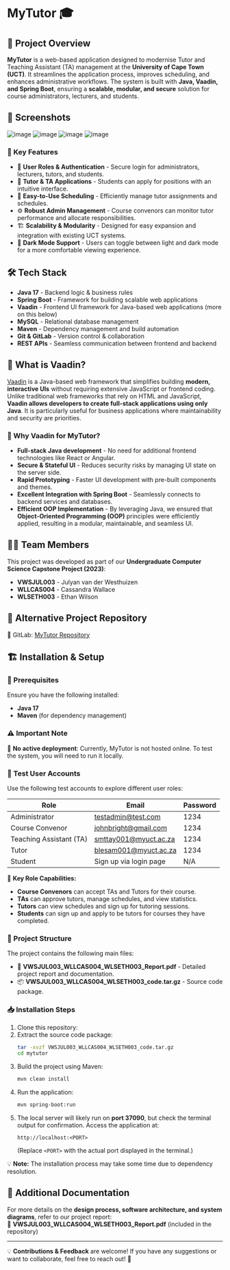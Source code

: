 # MyTutor 🎓

## 📌 Project Overview
**MyTutor** is a web-based application designed to modernise Tutor and Teaching Assistant (TA) management at the **University of Cape Town (UCT)**. It streamlines the application process, improves scheduling, and enhances administrative workflows. The system is built with **Java, Vaadin, and Spring Boot**, ensuring a **scalable, modular, and secure** solution for course administrators, lecturers, and students.

## 📸 Screenshots
![image](https://github.com/user-attachments/assets/9c61fe16-fc9b-4c64-bb57-83848e639e79)
![image](https://github.com/user-attachments/assets/ecc8c74a-e201-4cb4-ad38-1e9755246fb7)
![image](https://github.com/user-attachments/assets/eda1b2a5-9bb7-4929-b564-5c96bd5f10a6)
![image](https://github.com/user-attachments/assets/7377244c-7018-4ee0-98d0-15fbb3ef8794)

### 🔹 Key Features
- 🔐 **User Roles & Authentication** - Secure login for administrators, lecturers, tutors, and students.
- 📄 **Tutor & TA Applications** - Students can apply for positions with an intuitive interface.
- 📅 **Easy-to-Use Scheduling** - Efficiently manage tutor assignments and schedules.
- ⚙️ **Robust Admin Management** - Course convenors can monitor tutor performance and allocate responsibilities.
- 🏗️ **Scalability & Modularity** - Designed for easy expansion and integration with existing UCT systems.
- 🌙 **Dark Mode Support** - Users can toggle between light and dark mode for a more comfortable viewing experience.

## 🛠️ Tech Stack
- **Java 17** - Backend logic & business rules
- **Spring Boot** - Framework for building scalable web applications
- **Vaadin** - Frontend UI framework for Java-based web applications (more on this below)
- **MySQL** - Relational database management
- **Maven** - Dependency management and build automation
- **Git & GitLab** - Version control & collaboration
- **REST APIs** - Seamless communication between frontend and backend

## 🤔 What is Vaadin?
[Vaadin](https://vaadin.com/) is a Java-based web framework that simplifies building **modern, interactive UIs** without requiring extensive JavaScript or frontend coding. Unlike traditional web frameworks that rely on HTML and JavaScript, **Vaadin allows developers to create full-stack applications using only Java**. It is particularly useful for business applications where maintainability and security are priorities.

### 🔹 Why Vaadin for MyTutor?
- **Full-stack Java development** - No need for additional frontend technologies like React or Angular.
- **Secure & Stateful UI** - Reduces security risks by managing UI state on the server side.
- **Rapid Prototyping** - Faster UI development with pre-built components and themes.
- **Excellent Integration with Spring Boot** - Seamlessly connects to backend services and databases.
- **Efficient OOP Implementation** - By leveraging Java, we ensured that **Object-Oriented Programming (OOP)** principles were efficiently applied, resulting in a modular, maintainable, and seamless UI.

## 👨‍💻 Team Members
This project was developed as part of our **Undergraduate Computer Science Capstone Project (2023)**:
- **VWSJUL003** - Julyan van der Westhuizen
- **WLLCAS004** - Cassandra Wallace
- **WLSETH003** - Ethan Wilson

## 📂 Alternative Project Repository
🔗 GitLab: [MyTutor Repository](https://gitlab.cs.uct.ac.za/capstone-elite/mytutor)

## 🏗️ Installation & Setup
### 📌 Prerequisites
Ensure you have the following installed:
- **Java 17**
- **Maven** (for dependency management)

### ⚠️ Important Note
🚫 **No active deployment**: Currently, MyTutor is not hosted online. To test the system, you will need to run it locally.

### 🧪 Test User Accounts
Use the following test accounts to explore different user roles:

| Role            | Email                        | Password |
|----------------|----------------------------|----------|
| Administrator  | testadmin@test.com         | 1234     |
| Course Convenor | johnbright@gmail.com       | 1234     |
| Teaching Assistant (TA) | smttay001@myuct.ac.za | 1234     |
| Tutor          | blesam001@myuct.ac.za      | 1234     |
| Student        | Sign up via login page     | N/A      |

🔹 **Key Role Capabilities:**
- **Course Convenors** can accept TAs and Tutors for their course.
- **TAs** can approve tutors, manage schedules, and view statistics.
- **Tutors** can view schedules and sign up for tutoring sessions.
- **Students** can sign up and apply to be tutors for courses they have completed.

### 📂 Project Structure
The project contains the following main files:
- 📄 **VWSJUL003_WLLCAS004_WLSETH003_Report.pdf** - Detailed project report and documentation.
- 📦 **VWSJUL003_WLLCAS004_WLSETH003_code.tar.gz** - Source code package.

### 📥 Installation Steps
1. Clone this repository:
1. Extract the source code package:
   ```sh
   tar -xvzf VWSJUL003_WLLCAS004_WLSETH003_code.tar.gz
   cd mytutor
   ```
3. Build the project using Maven:
   ```sh
   mvn clean install
   ```
4. Run the application:
   ```sh
   mvn spring-boot:run
   ```
6. The local server will likely run on **port 37090**, but check the terminal output for confirmation. Access the application at:
   ```
   http://localhost:<PORT>
   ```
   (Replace `<PORT>` with the actual port displayed in the terminal.)

💡 **Note:** The installation process may take some time due to dependency resolution.

## 📑 Additional Documentation
For more details on the **design process, software architecture, and system diagrams**, refer to our project report:  
📄 **VWSJUL003_WLLCAS004_WLSETH003_Report.pdf** (included in the repository)

---

💡 **Contributions & Feedback** are welcome! If you have any suggestions or want to collaborate, feel free to reach out! 🎉

